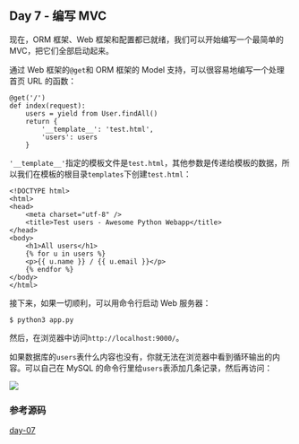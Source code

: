 ## Day 7 - 编写 MVC

现在，ORM 框架、Web 框架和配置都已就绪，我们可以开始编写一个最简单的 MVC，把它们全部启动起来。

通过 Web 框架的`@get`和 ORM 框架的 Model 支持，可以很容易地编写一个处理首页 URL 的函数：

```
@get('/')
def index(request):
    users = yield from User.findAll()
    return {
        '__template__': 'test.html',
        'users': users
    }
```

`'__template__'`指定的模板文件是`test.html`，其他参数是传递给模板的数据，所以我们在模板的根目录`templates`下创建`test.html`：

```
<!DOCTYPE html>
<html>
<head>
    <meta charset="utf-8" />
    <title>Test users - Awesome Python Webapp</title>
</head>
<body>
    <h1>All users</h1>
    {% for u in users %}
    <p>{{ u.name }} / {{ u.email }}</p>
    {% endfor %}
</body>
</html>
```

接下来，如果一切顺利，可以用命令行启动 Web 服务器：

```
$ python3 app.py
```

然后，在浏览器中访问`http://localhost:9000/`。

如果数据库的`users`表什么内容也没有，你就无法在浏览器中看到循环输出的内容。可以自己在 MySQL 的命令行里给`users`表添加几条记录，然后再访问：

![](\fig\955624199250624.png)

### 参考源码

[day-07](https://github.com/michaelliao/awesome-python3-webapp/tree/day-07)
